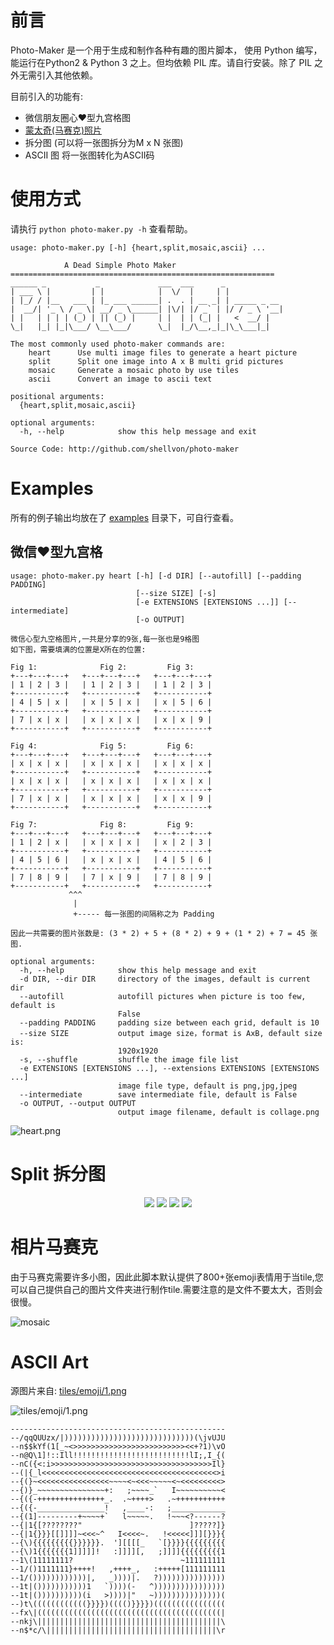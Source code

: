 # 前言

Photo-Maker 是一个用于生成和制作各种有趣的图片脚本， 使用 Python 编写，能运行在Python2 & Python 3 之上。但均依赖 PIL 库。请自行安装。除了 PIL 之外无需引入其他依赖。



目前引入的功能有:

+ 微信朋友圈心❤️型九宫格图
+ [蒙太奇(马赛克)照片 ](https://www.wikiwand.com/zh-hans/%E7%9B%B8%E7%89%87%E9%A6%AC%E8%B3%BD%E5%85%8B)
+ 拆分图 (可以将一张图拆分为M x N 张图)
+ ASCII 图  将一张图转化为ASCII码



# 使用方式

请执行 `python photo-maker.py -h` 查看帮助。

```
usage: photo-maker.py [-h] {heart,split,mosaic,ascii} ...

            A Dead Simple Photo Maker
===========================================================
______ _           _             ___  ___      _
| ___ \ |         | |            |  \/  |     | |
| |_/ / |__   ___ | |_ ___ ______| .  . | __ _| | _____ _ __
|  __/| '_ \ / _ \| __/ _ \______| |\/| |/ _` | |/ / _ \ '__|
| |   | | | | (_) | || (_) |     | |  | | (_| |   <  __/ |
\_|   |_| |_|\___/ \__\___/      \_|  |_/\__,_|_|\_\___|_|

The most commonly used photo-maker commands are:
    heart      Use multi image files to generate a heart picture
    split      Split one image into A x B multi grid pictures
    mosaic     Generate a mosaic photo by use tiles
    ascii      Convert an image to ascii text

positional arguments:
  {heart,split,mosaic,ascii}

optional arguments:
  -h, --help            show this help message and exit

Source Code: http://github.com/shellvon/photo-maker
```



# Examples

所有的例子输出均放在了 [examples](./exmamples) 目录下，可自行查看。

## 微信❤️型九宫格

```
usage: photo-maker.py heart [-h] [-d DIR] [--autofill] [--padding PADDING]
                            [--size SIZE] [-s]
                            [-e EXTENSIONS [EXTENSIONS ...]] [--intermediate]
                            [-o OUTPUT]

微信心型九空格图片,一共是分享的9张,每一张也是9格图
如下图，需要填满的位置是X所在的位置:

Fig 1:              Fig 2:         Fig 3:
+---+---+---+   +---+---+---+   +---+---+---+
| 1 | 2 | 3 |   | 1 | 2 | 3 |   | 1 | 2 | 3 |
+-----------+   +-----------+   +-----------+
| 4 | 5 | x |   | x | 5 | x |   | x | 5 | 6 |
+-----------+   +-----------+   +-----------+
| 7 | x | x |   | x | x | x |   | x | x | 9 |
+-----------+   +-----------+   +-----------+

Fig 4:              Fig 5:         Fig 6:
+---+---+---+   +---+---+---+   +---+---+---+
| x | x | x |   | x | x | x |   | x | x | x |
+-----------+   +-----------+   +-----------+
| x | x | x |   | x | x | x |   | x | x | x |
+-----------+   +-----------+   +-----------+
| 7 | x | x |   | x | x | x |   | x | x | 9 |
+-----------+   +-----------+   +-----------+

Fig 7:              Fig 8:         Fig 9:
+---+---+---+   +---+---+---+   +---+---+---+
| 1 | 2 | x |   | x | x | x |   | x | 2 | 3 |
+-----------+   +-----------+   +-----------+
| 4 | 5 | 6 |   | x | x | x |   | 4 | 5 | 6 |
+-----------+   +-----------+   +-----------+
| 7 | 8 | 9 |   | 7 | x | 9 |   | 7 | 8 | 9 |
+-----------+   +-----------+   +-----------+
             ^^^
              |
              +----- 每一张图的间隔称之为 Padding

因此一共需要的图片张数是: (3 * 2) + 5 + (8 * 2) + 9 + (1 * 2) + 7 = 45 张图.

optional arguments:
  -h, --help            show this help message and exit
  -d DIR, --dir DIR     directory of the images, default is current dir
  --autofill            autofill pictures when picture is too few, default is
                        False
  --padding PADDING     padding size between each grid, default is 10
  --size SIZE           output image size，format is AxB, default size is:
                        1920x1920
  -s, --shuffle         shuffle the image file list
  -e EXTENSIONS [EXTENSIONS ...], --extensions EXTENSIONS [EXTENSIONS ...]
                        image file type, default is png,jpg,jpeg
  --intermediate        save intermediate file, default is False
  -o OUTPUT, --output OUTPUT
                        output image filename, default is collage.png
```


![heart.png](./examples/heart.png)



# Split 拆分图

<div align="center">
<img width="width: 20%" src="./examples/grid_0.png" >
<img width="width: 20%" src="./examples/grid_1.png">
<img width="width: 20%" src="./examples/grid_2.png" >
<img width="width: 20%" src="./examples/grid_3.png">
</div>


# 相片马赛克

由于马赛克需要许多小图，因此此脚本默认提供了800+张emoji表情用于当tile,您可以自己提供自己的图片文件夹进行制作tile.需要注意的是文件不要太大，否则会很慢。

![mosaic](./examples/mosaic.png)


# ASCII Art

源图片来自: [tiles/emoji/1.png](./tiles/emoji/1.png)


![tiles/emoji/1.png](./tiles/emoji/1.png)

```
------------------------------------------------
--/qqQUUzx/|)))))))))))))))))))))))))))))(\jvUJU
--n$$kYf(1[_~<>>>>>>>>>>>>>>>>>>>>>>>>><<+?1)\vO
--n@Q\1]!::Ill!!!!!!!!!!!!!!!!!!!!!!!!!!lI;,I_{(
--nC({<:i>>>>>>>>>>>>>>>>>>>>>>>>>>>>>>>>>>>>Il}
--(|{_l<<<<<<<<<<<<<<<<<<<<<<<<<<<<<<<<<<<<<<<>i
--{(}~<<<<<<<<<<<<<<<<~~~~<~<<<~~~~~<~<<<<<<<<<>
--{)}_~~~~~~~~~~~~~~~+:   ;~~~~_`   I~~~~~~~~~~<
--{({-+++++++++++++++_.  .~++++>   .~+++++++++++
--{({-_______________!   ,____-:   ;____________
--{(1]---------+~~~~+`   l~~~~~.   !~~~<?------?
--{|1{[????????"                        ]?????]}
--{|1{}}}[[]]]]~<<<~^   I<<<<~.   !<<<<<]]][}}}{
--{\){{{{{{{{{}}}}}}.  '][[[[_   `[}}}}{{{{{{{{{
--{\)1{{{{{{{1]]]]]!   :]]]][,   ;]]]]{{{{{{{{{1
--1\(11111111?                        ~111111111
--1/()1111111}++++!   ,++++_,   :+++++[111111111
--1/())))))))))))|,   _))))|.   ?)))))))))))))))
--1t|()))))))))))1   `))))(-   ^))))))))))))))))
--1t|())))))))))(i   >))))|"   ~)))))))))))))))(
--)t\((((((((((((}}}})(((()}}}})((((((((((((((((
--fx\|(((((((((((((((((((((((((((((((((((((((((|
--nkj\|||||||||||||||||||||||||||||||||||||||||\
--n$*c/\||||||||||||||||||||||||||||||||||||||\r
```

 

